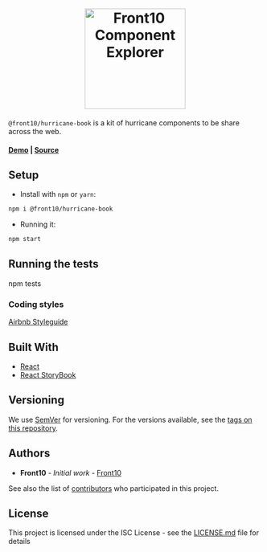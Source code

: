 <h1 style="text-align: center;">
    <a href="http://front10.com/">
        <img src="https://front10.gitlab.io/component-explorer/images/logo/front10.png" alt="Front10 Component Explorer" width="200">
    </a>
</h1>

`@front10/hurricane-book` is a kit of hurricane components to be share across the web.

#### [Demo](https://github.com/front10/resilience-city-book) | [Source](https://github.com/front10/resilience-city-book)

## Setup

* Install with `npm` or `yarn`:
```sh
npm i @front10/hurricane-book
```

* Running it:

```sh
npm start
```

## Running the tests

npm tests

### Coding styles

[Airbnb Styleguide](https://github.com/airbnb/javascript/tree/master/react)


## Built With

* [React](https://reactjs.org/)
* [React StoryBook](https://storybook.js.org)


## Versioning

We use [SemVer](http://semver.org/) for versioning. For the versions available, see the [tags on this repository](https://github.com/your/project/tags). 

## Authors

* **Front10** - *Initial work* - [Front10](http://front10.com/)

See also the list of [contributors](https://github.com/your/project/contributors) who participated in this project.

## License

This project is licensed under the ISC License - see the [LICENSE.md](LICENSE.md) file for details